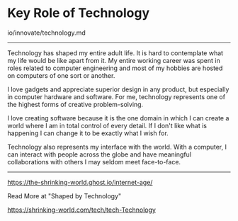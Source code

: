 # Key Role of Technology

io/innovate/technology.md

---


Technology has shaped my entire adult life.  It is hard to contemplate what my
life would be like apart from it. My entire working career was spent in roles
related to computer engineering and most of my hobbies are hosted on computers
of one sort or another.

I love gadgets and appreciate superior design in any product, but especially in
computer hardware and software. For me, technology represents one of the highest
forms of creative problem-solving.

I love creating software because it is the one domain in which I can create a
world where I am in total control of every detail. If I don't like what is
happening I can change it to be exactly what I wish for.

Technology also represents my interface with the world. With a computer, I can
interact with people across the globe and have meaningful collaborations with
others I may seldom meet face-to-face.

---

https://the-shrinking-world.ghost.io/internet-age/

Read More at "Shaped by Technology"

https://shrinking-world.com/tech/tech-Technology

